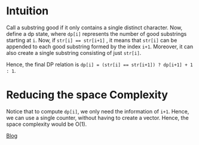 # Intuition
Call a substring good if it only contains a single distinct character. Now, define a dp state, where `dp[i]` represents the number of good substrings starting at `i`. 
Now, if `str[i] == str[i+1]` , it means that `str[i]` can be appended to each good substring formed by the index `i+1`. Moreover, it  can also create a single substring consisting of just `str[i]`. 

Hence, the final DP relation is `dp[i] = (str[i] == str[i+1]) ? dp[i+1] + 1 : 1`.

# Reducing the space Complexity
Notice that to compute `dp[i]`, we only need the information of `i+1`. Hence, we can use a single counter, without having to create a vector. Hence, the space complexity would be O(1).



[Blog](https://leetcode.com/problems/count-substrings-with-only-one-distinct-letter/discuss/376879/A-Novel-Method-with-DP-O(n)-or-O(1)-With-Explanation)
